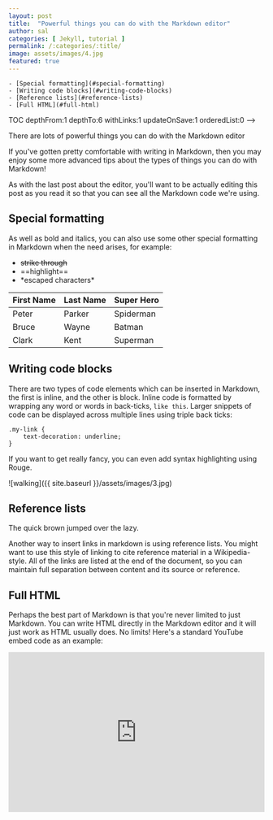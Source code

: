 ```yaml
---
layout: post
title:  "Powerful things you can do with the Markdown editor"
author: sal
categories: [ Jekyll, tutorial ]
permalink: /:categories/:title/
image: assets/images/4.jpg
featured: true
---
```


<!-- TOC depthFrom:1 depthTo:6 withLinks:1 updateOnSave:1 orderedList:0 -->

	- [Special formatting](#special-formatting)
	- [Writing code blocks](#writing-code-blocks)
	- [Reference lists](#reference-lists)
	- [Full HTML](#full-html)

<!-- /TOC --> TOC depthFrom:1 depthTo:6 withLinks:1 updateOnSave:1 orderedList:0 -->

There are lots of powerful things you can do with the Markdown editor

If you've gotten pretty comfortable with writing in Markdown, then you may enjoy some more advanced tips about the types of things you can do with Markdown!

As with the last post about the editor, you'll want to be actually editing this post as you read it so that you can see all the Markdown code we're using.


## Special formatting

As well as bold and italics, you can also use some other special formatting in Markdown when the need arises, for example:

+ ~~strike through~~
+ ==highlight==
+ \*escaped characters\*

<table class="table table-bordered">
    <thead>
        <tr>
            <th>First Name</th>
            <th>Last Name</th>
            <th>Super Hero</th>
        </tr>
    </thead>
    <tbody>
        <tr>
            <td>Peter</td>
            <td>Parker</td>
            <td>Spiderman</td>
        </tr>
        <tr>
            <td>Bruce</td>
            <td>Wayne</td>
            <td>Batman</td>
        </tr>
        <tr>
            <td>Clark</td>
            <td>Kent</td>
            <td>Superman</td>
        </tr>
    </tbody>
</table>


## Writing code blocks

There are two types of code elements which can be inserted in Markdown, the first is inline, and the other is block. Inline code is formatted by wrapping any word or words in back-ticks, `like this`. Larger snippets of code can be displayed across multiple lines using triple back ticks:

```
.my-link {
    text-decoration: underline;
}
```

If you want to get really fancy, you can even add syntax highlighting using Rouge.


![walking]({{ site.baseurl }}/assets/images/3.jpg)

## Reference lists

The quick brown jumped over the lazy.

Another way to insert links in markdown is using reference lists. You might want to use this style of linking to cite reference material in a Wikipedia-style. All of the links are listed at the end of the document, so you can maintain full separation between content and its source or reference.

## Full HTML

Perhaps the best part of Markdown is that you're never limited to just Markdown. You can write HTML directly in the Markdown editor and it will just work as HTML usually does. No limits! Here's a standard YouTube embed code as an example:

<p><iframe style="width:100%;" height="315" src="https://www.youtube.com/embed/Cniqsc9QfDo?rel=0&amp;showinfo=0" frameborder="0" allowfullscreen></iframe></p>
